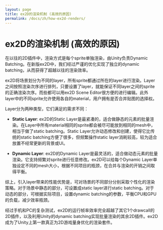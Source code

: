 ```yaml
---
layout: page
title: ex2D的渲染机制 (高效的原因)
permalink: /docs/zh/how-ex2d-renders/
---
```


# ex2D的渲染机制 (高效的原因)

在以往的2D插件中，渲染方式是每个sprite单独渲染，由Unity负责Dynamic Batching。在新版ex2D中，我们经过严谨的优化实现了独立的dynamic batching，从而获得了超越以往的渲染效率。

ex2D将场景划分为不同的layer，所有sprite都通过所在的layer进行渲染。Layer之间按照渲染次序进行排列，只要设置了layer，就能保证不同layer之间的sprite的正确渲染次序。而些都可以用ex2D Scene Editor很方便的进行编辑。此外layer中的不同sprite允许使用各自的material，用户拥有是否合并贴图的选择权。

Layer分为两种类型，它们满足的需求不同：

* __Static Layer__: ex2D的Static Layer是最紧凑的，适合做静态的元素的批量渲染。在Layer中所有material相同的sprite都会被尽可能放到相同的mesh中，相当于做了static batching。Static Layer允许动态修改和创建，使得它比传统的static batching方便了很多，但频繁操作static layer消耗较高，较为适合放置不经常更新的背景或UI。

* __Dynamic Layer__: ex2D的Dynamic Layer是最灵活的，适合做动态元素的批量渲染。它支持频繁对sprite进行任意修改。ex2D可以给每个Dynamic Layer单独设定不同的mesh大小，根据不同项目的瓶颈，在合并与渲染的开销之间取得平衡。

综上，引入layer带来的性能优势是，可对场景的不同部分分别采取个性化的渲染策略。对于场景中静态的部分，可设置成static layer进行static batching。对于动态的部分，可根据实际项目，设置dynamic batching的参数，平衡CPU和GPU的负载，减少效率瓶颈。

经过手机和PC的复杂测试，ex2D的运行帧率效率完全超越了其它1个drawcall的2D插件，以及利用Unity的dynamic batching实现批量渲染的其余2D插件。ex2D成为了Unity上第一款真正为2D游戏量身优化的渲染套件。